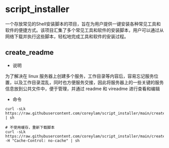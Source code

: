 # script_installer
一个存放常见的Shell安装脚本的项目，旨在为用户提供一键安装各种常见工具和软件的便捷方式。该项目汇集了多个常见工具和软件的安装脚本，用户可以通过从网络下载并执行这些脚本，轻松地完成工具和软件的安装过程。

## create_readme
- 说明
  
为了解决在 linux 服务器上创建多个服务，工作目录等内容后，容易忘记服务位置，以及工作目录混乱，同时也方便服务交接，因此将服务器上的一些关键的服务信息放到公共文件中，便于管理，并通过 readme 和 vireadme 进行查看和编辑

- 命令

```shell
curl -sLk https://raw.githubusercontent.com/coreylam/script_installer/main/create_readme.sh | sh

# 不使用缓存，重新下载脚本
curl -sLk https://raw.githubusercontent.com/coreylam/script_installer/main/create_readme.sh  -H "Cache-Control: no-cache" | sh 
```

